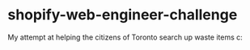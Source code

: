 # shopify-web-engineer-challenge
My attempt at helping the citizens of Toronto search up waste items c:
